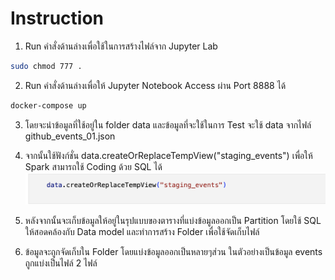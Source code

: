 # Instruction

1. Run คำสั่งด้านล่างเพื่อใช้ในการสร้างไฟล์จาก Jupyter Lab 
```sh
sudo chmod 777 .
```

2. Run คำสั่งด้านล่างเพื่อให้ Jupyter Notebook Access ผ่าน Port 8888 ได้
```sh
docker-compose up
```

3. โดยจะนำข้อมูลที่ใช้อยู่ใน folder data และข้อมูลที่จะใช้ในการ Test จะใช้ data จากไฟล์ github_events_01.json


4. จากนั้นใช้ฟังก์ชั่น data.createOrReplaceTempView("staging_events") เพื่อให้ Spark สามารถใช้ Coding ด้วย SQL ได้
![alt text](image.png)

5. หลังจากนั้นจะเก็บข้อมูลให้อยู่ในรุปแบบของตารางที่แบ่งข้อมูลออกเป็น Partition โดยใช้ SQL ให้สอดคล้องกับ Data model และทำการสร้าง Folder เพื่อใช้จัดเก็บไฟล์


6. ข้อมูลจะถูกจัดเก็บใน Folder โดยแบ่งข้อมูลออกเป็นหลายๆส่วน ในตัวอย่างเป็นข้อมูล events ถูกแบ่งเป็นไฟล์ 2 ไฟล์
